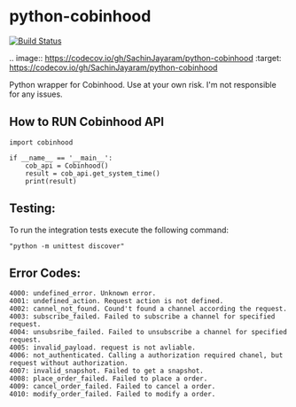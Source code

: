 # python-cobinhood
[![Build Status](https://travis-ci.org/SachinJayaram/python-cobinhood.svg?branch=master)](https://travis-ci.org/SachinJayaram/python-cobinhood)

.. image:: https://codecov.io/gh/SachinJayaram/python-cobinhood
  :target: https://codecov.io/gh/SachinJayaram/python-cobinhood

Python wrapper for Cobinhood. Use at your own risk. I'm not responsible for any issues.

## How to RUN Cobinhood API

```
import cobinhood

if __name__ == '__main__':
    cob_api = Cobinhood()
    result = cob_api.get_system_time()
    print(result)
```

## Testing:

To run the integration tests execute the following command:
```
"python -m unittest discover"
```

## Error Codes:

```
4000: undefined_error. Unknown error.
4001: undefined_action. Request action is not defined.
4002: cannel_not_found. Cound't found a channel according the request.
4003: subscribe_failed. Failed to subscribe a channel for specified request.
4004: unsubsribe_failed. Failed to unsubscribe a channel for specified request.
4005: invalid_payload. request is not avliable.
4006: not_authenticated. Calling a authorization required chanel, but request without authorization.
4007: invalid_snapshot. Failed to get a snapshot.
4008: place_order_failed. Failed to place a order.
4009: cancel_order_failed. Failed to cancel a order.
4010: modify_order_failed. Failed to modify a order.
```

